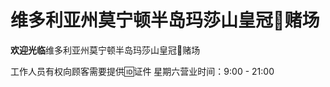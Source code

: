 <html>

<h1>维多利亚州莫宁顿半岛玛莎山皇冠👑赌场</h1>

<p id="intro"><strong>欢迎光临</strong>维多利亚州莫宁顿半岛玛莎山皇冠👑赌场</p>

<p id="openinghours">
工作人员有权向顾客需要提供🆔证件
星期六营业时间：9:00 - 21:00
</p>



</html>
